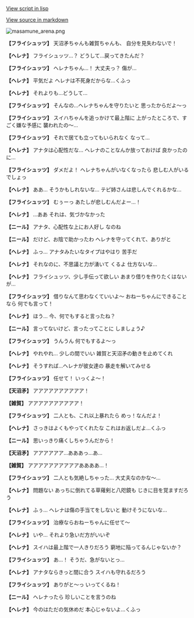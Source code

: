 [View script in lisp](../scripts/210132080.txt)

[View source in markdown](210132080.md)

![masamune_arena.png](../images/backgrounds/masamune_arena.png)

**【フライシュッツ】**
天沼矛ちゃんも雑賀ちゃんも、
自分を見失わないで！

**【ヘレナ】**
フライシュッツ…？
どうして…戻ってきたんだ？

**【フライシュッツ】**
ヘレナちゃん…！
大丈夫っ？
傷が…

**【ヘレナ】**
平気だよ
ヘレナは不死身だからな…くふっ

**【ヘレナ】**
それよりも…どうして…

**【フライシュッツ】**
そんなの…ヘレナちゃんを守りたいと
思ったからだよ～っ

**【フライシュッツ】**
スイハちゃんを追っかけて最上階に
上がったところで、すごく嫌な予感に
襲われたの～…

**【フライシュッツ】**
それで居ても立ってもいられなく
なって…

**【ヘレナ】**
アナタは心配性だな…
ヘレナのことなんか放っておけば
良かったのに…

**【フライシュッツ】**
ダメだよ！
ヘレナちゃんがいなくなったら
悲しむ人がいるでしょっ

**【ヘレナ】**
ああ…
そうかもしれないな…
テピ姉さんは悲しんでくれるかな…

**【フライシュッツ】**
むぅーっ
あたしが悲しむんだよー…！

**【ヘレナ】**
…ああ
それは、気づかなかった

**【ニール】**
アナタ、心配性な上にお人好し
なのね

**【ニール】**
だけど、お陰で助かったわ
ヘレナを守ってくれて、ありがと

**【ヘレナ】**
ふっ…
アナタみたいなタイプはやはり
苦手だ

**【ヘレナ】**
それなのに、不思議と力が湧いて
くるよ
仕方ないな…

**【ヘレナ】**
フライシュッツ、少し手伝って欲しい
あまり借りを作りたくはないが…

**【フライシュッツ】**
借りなんて思わなくていいよ～
おねーちゃんにできることなら
何でも言って！

**【ヘレナ】**
ほう…
今、何でもすると言ったね？

**【ニール】**
言ってないけど、言ったってことに
しましょう♪

**【フライシュッツ】**
うんうん
何でもするよ～っ

**【ヘレナ】**
やれやれ…
少しの間でいい
雑賀と天沼矛の動きを止めてくれ

**【ヘレナ】**
そうすれば…ヘレナが彼女達の
暴走を解いてみせる

**【フライシュッツ】**
任せて！
いっくよ～！

**【天沼矛】**
アアアアアアアアアア！

**【雑賀】**
アアアアアアアアアア！

**【フライシュッツ】**
二人とも、これ以上暴れたら
めっ！なんだよ！

**【ヘレナ】**
さっきはよくもやってくれたな
これはお返しだよ…くふっ

**【ニール】**
思いっきり痛くしちゃうんだから！

**【天沼矛】**
アアアアアア…あああっ…あ…

**【雑賀】**
アアアアアアアアアアああああ…！

**【フライシュッツ】**
二人とも気絶しちゃった…
大丈夫なのかな～…

**【ヘレナ】**
問題ない
あっちに倒れてる草薙剣と八咫鏡も
じきに目を覚ますだろう

**【ヘレナ】**
ふぅ…
ヘレナは傷の手当てをしないと
動けそうにないな…

**【フライシュッツ】**
治療ならおねーちゃんに任せて～

**【ヘレナ】**
いや…
それより急いだ方がいいぞ

**【ヘレナ】**
スイハは最上階で一人きりだろう
窮地に陥ってるんじゃないか？

**【フライシュッツ】**
あ…！
そうだ、急がないとっ…

**【ヘレナ】**
アナタならきっと間に合う
スイハも守れるだろう

**【フライシュッツ】**
ありがと～っ
いってくるね！

**【ニール】**
ヘレナったら
珍しいことを言うのね

**【ヘレナ】**
今のはただの気休めだ
本心じゃないよ…くふっ